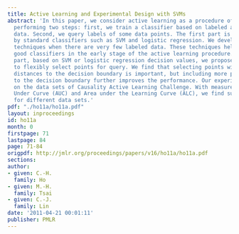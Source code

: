 ```yaml
---
title: Active Learning and Experimental Design with SVMs
abstract: 'In this paper, we consider active learning as a procedure of iteratively
  performing two steps: first, we train a classifier based on labeled and unlabeled
  data. Second, we query labels of some data points. The first part is achieved mainly
  by standard classifiers such as SVM and logistic regression. We develop additional
  techniques when there are very few labeled data. These techniques help to obtain
  good classifiers in the early stage of the active learning procedure. In the second
  part, based on SVM or logistic regression decision values, we propose a framework
  to flexibly select points for query. We find that selecting points with various
  distances to the decision boundary is important, but including more points close
  to the decision boundary further improves the performance. Our experiments are conducted
  on the data sets of Causality Active Learning Challenge. With measurements of Area
  Under Curve (AUC) and Area under the Learning Curve (ALC), we find suitable methods
  for different data sets.'
pdf: "./ho11a/ho11a.pdf"
layout: inproceedings
id: ho11a
month: 0
firstpage: 71
lastpage: 84
page: 71-84
origpdf: http://jmlr.org/proceedings/papers/v16/ho11a/ho11a.pdf
sections: 
author:
- given: C.-H.
  family: Ho
- given: M.-H.
  family: Tsai
- given: C.-J.
  family: Lin
date: '2011-04-21 00:01:11'
publisher: PMLR
---
```


